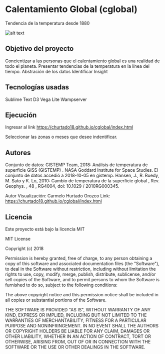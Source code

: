 # Calentamiento Global  (cglobal)
Tendencia de la temperatura desde 1880

![alt text](https://pbs.twimg.com/media/DpMitf7XcAALWOb.jpg)

## Objetivo del proyecto 

Concientizar a las personas que el calentamiento global es una realidad de todo el planeta.
Presentar tendencias de la temperatura en la línea del tiempo.
Abstración de los datos 
Identificar Insight

## Tecnologías usadas
Sublime Text
D3 Vega Lite
Wampserver

## Ejecución

Ingresar al link https://churtado18.github.io/cglobal/index.html

Seleccionar las zonas o meses que desee indentificar.

## Autores 

Conjunto de datos:
GISTEMP Team, 2018: Análisis de temperatura de superficie GISS (GISTEMP) . 
NASA Goddard Institute for Space Studies. El conjunto de datos accedió a 2018-10-05 en gistemp. 
Hansen, J., R. Ruedy, M. Sato y K. Lo, 2010: Cambio de temperatura de la superficie global , 
Rev. Geophys. , 48 , RG4004, doi: 10.1029 / 2010RG000345.

Autor Visualización: Carmelo Hurtado Orozco
Link: https://churtado18.github.io/cglobal/index.html


## Licencia

Este proyecto está bajo la licencia MIT

MIT License

Copyright (c) 2018 

Permission is hereby granted, free of charge, to any person obtaining a copy
of this software and associated documentation files (the "Software"), to deal
in the Software without restriction, including without limitation the rights
to use, copy, modify, merge, publish, distribute, sublicense, and/or sell
copies of the Software, and to permit persons to whom the Software is
furnished to do so, subject to the following conditions:

The above copyright notice and this permission notice shall be included in all
copies or substantial portions of the Software.

THE SOFTWARE IS PROVIDED "AS IS", WITHOUT WARRANTY OF ANY KIND, EXPRESS OR
IMPLIED, INCLUDING BUT NOT LIMITED TO THE WARRANTIES OF MERCHANTABILITY,
FITNESS FOR A PARTICULAR PURPOSE AND NONINFRINGEMENT. IN NO EVENT SHALL THE
AUTHORS OR COPYRIGHT HOLDERS BE LIABLE FOR ANY CLAIM, DAMAGES OR OTHER
LIABILITY, WHETHER IN AN ACTION OF CONTRACT, TORT OR OTHERWISE, ARISING FROM,
OUT OF OR IN CONNECTION WITH THE SOFTWARE OR THE USE OR OTHER DEALINGS IN THE
SOFTWARE.
